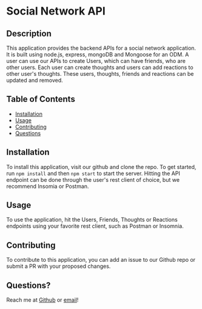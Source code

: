 # Social Network API 

  ## Description
  This application provides the backend APIs for a social network application. It is built using node.js, express, mongoDB and Mongoose for an ODM. A user can use our APIs to create Users, which can have friends, who are other users. Each user can create thoughts and users can add reactions to other user's thoughts. These users, thoughts, friends and reactions can be updated and removed.

  ## Table of Contents

  * [Installation](#installation)
  * [Usage](#usage)
  * [Contributing](#contributing)
  * [Questions](#questions)

  ## Installation
  To install this application, visit our github and clone the repo. To get started, run `npm install` and then `npm start` to start the server. Hitting the API endpoint can be done through the user's rest client of choice, but we recommend Insomia or Postman.

  ## Usage
  To use the application, hit the Users, Friends, Thoughts or Reactions endpoints using your favorite rest client, such as Postman or Insomnia.
  
  ## Contributing
  To contribute to this application, you can add an issue to our Github repo or submit a PR with your proposed changes.

  ## Questions?
  Reach me at [Github](https://github.com/squidbeaks) or [email](leahsigridrussell@gmail.com)!
